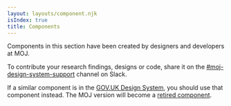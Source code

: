 ```yaml
---
layout: layouts/component.njk
isIndex: true
title: Components
---
```


Components in this section have been created by designers and developers at MOJ.

To contribute your research findings, designs or code, share it on the <a href="https://mojdt.slack.com/archives/CH5RUSB27" class="govuk-link">#moj-design-system-support</a> channel on Slack.</p>

If a similar component is in the [GOV.UK Design System](https://design-system.service.gov.uk/components/), you should use that component instead. The MOJ version will become a [retired component](retired-components).
